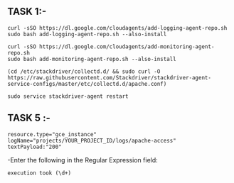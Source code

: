 
## TASK 1:- 

```
curl -sSO https://dl.google.com/cloudagents/add-logging-agent-repo.sh
sudo bash add-logging-agent-repo.sh --also-install

curl -sSO https://dl.google.com/cloudagents/add-monitoring-agent-repo.sh
sudo bash add-monitoring-agent-repo.sh --also-install

(cd /etc/stackdriver/collectd.d/ && sudo curl -O https://raw.githubusercontent.com/Stackdriver/stackdriver-agent-service-configs/master/etc/collectd.d/apache.conf)

sudo service stackdriver-agent restart
```

## TASK 5 :-  

```
resource.type="gce_instance"
logName="projects/YOUR_PROJECT_ID/logs/apache-access"
textPayload:"200"
```

-Enter the following in the Regular Expression field:

```
execution took (\d+)
```



